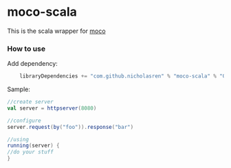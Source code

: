 moco-scala
==========

This is the scala wrapper for [moco](https://github.com/dreamhead/moco)


### How to use

Add dependency:
```sbt
    libraryDependencies += "com.github.nicholasren" % "moco-scala" % "0.0.1"
```

Sample:
```scala
//create server
val server = httpserver(8080)

//configure
server.request(by("foo")).response("bar")

//using
running(server) {
//do your stuff
}
```